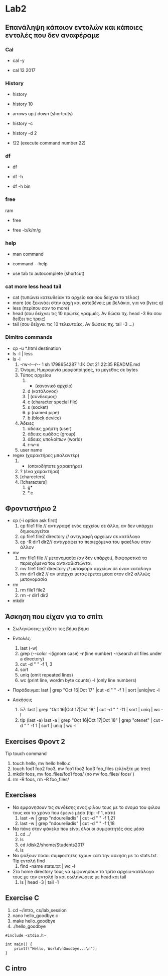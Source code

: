 # Lab2

## Επανάληψη κάποιον εντολών και κάποιες εντολές που δεν αναφέραμε

### Cal

* cal -y

* cal 12 2017

### History

* history

* history 10

* arrows up / down (shortcuts)

* history -c

* history -d 2

* !22 (execute command number 22)

### df 

* df

* df -h

* df -h bin 

### free
ram

* free

* free -b/k/m/g

### help

* man command

* command --help

* use tab to autocomplete (shortcut)

### cat more less head tail
* cat (τυπώνει κατευθείαν το αρχείο και σου δείχνει το τέλος)
* more (σε ξεκινάει στην αρχή και κατεβένεις με βελάκια, για να βγεις q)
* less (περίπου σαν το more)
* head (σου δείχνει τις 10 πρώτες γραμμές. Αν δώσει πχ. head -3 θα σου δείξει τις τρεις)
* tail (σου δείχνει τις 10 τελευταίες. Αν δώσεις πχ. tail -3 ...)

### Dimitro commands
* cp -u *.html destination
* ls -l | less
* ls -l
	1. -rw-r--r--  1 sh  1798654287   1.1K Oct 21 22:35 README.md
	2. Όνομα, Ημερομινία μορφοποίησης, το μέγεθος σε bytes
	3. Τύπος αρχείου
		1. - (κανονικό αρχείο)
		2. d (κατάλογος)
		3. | (σύνδεσμος)
		4. c (character special file)
		5. s (socket)
		6. p (named pipe)
		7. b (block device)
	4. Άδειες
		1. άδειες χρήστη (user)
		2. άδειες ομάδας (group)
		3. άδειες υπολοίπων (world)
		4. r-w-x
	5. user name
* regex (χαρακτήρες μπαλαντέρ)
	1. * (οποιοδήποτε χαρακτήρα)
	2. ? (ένα χαρακτήρα)
	3. [charecters]
	4. [!characters]
		1. g*
		2. *.c

## Φροντιστήριο 2

* cp (-i option ask first)
	1. cp file1 file // αντιγραφή ενός αρχείου σε άλλο, αν δεν υπάρχει δημιουργείται
	2. cp file1 file2 directory // αντιγραφή αρχείων σε κατάλογο 
	3. cp -R dir1 dir2// αντιγράφει τα περιεχόμενα του φακέλου στον άλλον
* mv
	1. mv file1 file // μετονομασία (αν δεν υπάρχει), διαφορετικά τα περιεχόμενα του αντικαθιστώνται
	2. mv file1 file2 directory // μεταφορά αρχείων σε έναν κατάλογο
	3. mv dir1 dir2 // αν υπάρχει μεταφέρεται μέσα στον dir2 αλλιώς μετονομασία
* rm
	1. rm file1 file2
	2. rm -r dir1 dir2
* mkdir

	
## Άσκηση που είχαν για το σπίτι

* Σωληνώσεις: χτίζετε τες βήμα βήμα
* Εντολές:
	1. last (-w)
	2. grep (--color -i(ignore case) -n(line number) -r(search all files under a directory)
	3. cut -d " " -f 1, 3
	4. sort
	5. uniq (omit repeated lines)
	6. wc (print line, wordm byte counts) -l (only line numbers)

* Παράδειγμα: last | grep "Oct 16\|Oct 17" |cut -d " " -f 1 | sort |uniq|wc -l
* Ασκήσεις
	1. 57: last | grep "Oct 16\|Oct 17\|Oct 18" | cut -d " " -f1 | sort | uniq | wc -l
	2. tip (last -a) last -a | grep "Oct 16\|Oct 17\|Oct 18" | grep "otenet" | cut -d " " -f 1 | sort | uniq | wc -l

## Exercises Φροντ 2

Tip touch command

1. touch hello, mv hello hello.c
2. touch foo1 foo2 foo3, mv foo1 foo2 foo3 foo_files (ελέγξτε με tree)
3. mkdir foos, mv foo_files/foo1 foos/ (no mv foo_files/ foos/ )
4. rm -R foos, rm -R foo_files/

## Exercises

* Να εμφανησουν τις συνδέσης ενος φίλου τους με το ονομα του φιλου τους και το χρόνο που έμεινε μέσα (tip: -f 1, κάτι)
	1. last -w | grep "ndoureliadis" | cut -d " " -f 1,21
	2. last -w | grep "ndoureliadis" | cut -d " " -f 1,18
* Να πάνε στον φάκελο που είναι όλοι οι συμφοιτητές σας μέσα
	1. cd ../
	2. ls
	1. cd /disk2/shome/Students2017
	2. ls
* Να ψάξουν πόσοι συμφοιτητές έχουν κάτι την άσκηση με το stats.txt. Tip εντολή find 
	1. find -name stats.txt | wc -l
* Στο home directory τους να εμφανησουν το τρίτο αρχείο-κατάλογο τους με την εντολή ls και σωληνώσεις με head και tail
	1. ls | head -3 | tail -1

## Exercise C
	
1. cd ~/intro_ cs/lab_session
2. nano hello_goodbye.c
3. make hello_goodbye
4. ./hello_goodbye

```
#include <stdio.h>

int main() {
    printf("Hello, World\nGoodbye...\n");
}
```

## C intro



